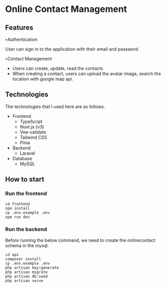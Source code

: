 # Online Contact Management

## Features

<code>+</code>Authentication<br>

User can sign in to the application with their email and password.

<code>+</code>Contact Management<br>

- Users can create, update, read the contacts
- When creating a contact, users can upload the avatar image, search the location with google map api.

## Technologies

The technologies that I used here are as follows.

- Frontend
  - TypeScript
  - Nuxt.js (v3)
  - Vee-validate
  - Tailwind CSS
  - Pinia
- Backend
  - Laravel
- Database
  - MySQL

## How to start

### Run the frontend

```
cd frontend
npm install
cp .env.example .env
npm run dev
```

### Run the backend

Before running the below command, we need to create the onlinecontact schema in the mysql.

```
cd api
composer install
cp .env.example .env
php artisan key:generate
php artisan migrate
php artisan db:seed
php artisan serve
```
